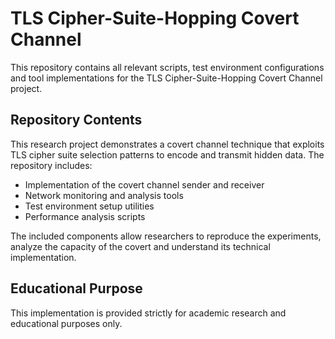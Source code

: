 # TLS Cipher-Suite-Hopping Covert Channel

This repository contains all relevant scripts, test environment configurations and tool implementations for the TLS Cipher-Suite-Hopping Covert Channel project.

## Repository Contents

This research project demonstrates a covert channel technique that exploits TLS cipher suite selection patterns to encode and transmit hidden data. The repository includes:

- Implementation of the covert channel sender and receiver
- Network monitoring and analysis tools
- Test environment setup utilities
- Performance analysis scripts

The included components allow researchers to reproduce the experiments, analyze the capacity of the covert and understand its technical implementation.

## Educational Purpose

This implementation is provided strictly for academic research and educational purposes only.